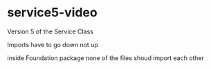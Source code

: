 # service5-video
Version 5 of the Service Class

Imports have to go down not up 

inside Foundation package none of the files shoud import each other 
